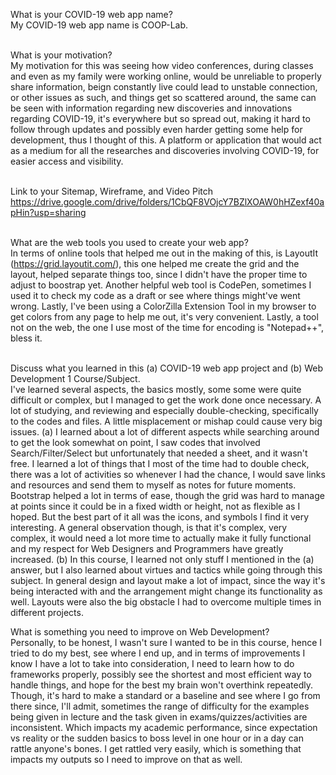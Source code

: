 What is your COVID-19 web app name?<br>
My COVID-19 web app name is COOP-Lab.<br><br>

What is your motivation?<br>
My motivation for this was seeing how video conferences, during classes and even as my family were working online, would be unreliable to properly share information, beign constantly live could lead to unstable connection, or other issues as such, and things get so scattered around, the same can be seen with information regarding new discoveries and innovations regarding COVID-19, it's everywhere but so spread out, making it hard to follow through updates and possibly even harder getting some help for development, thus I thought of this. A platform or application that would act as a medium for all the researches and discoveries involving COVID-19, for easier access and visibility.<br><br>

Link to your Sitemap, Wireframe, and Video Pitch<br>
https://drive.google.com/drive/folders/1CbQF8VOjcY7BZlXOAW0hHZexf40apHin?usp=sharing <br><br>


What are the web tools you used to create your web app?<br>
In terms of online tools that helped me out in the making of this, is LayoutIt (https://grid.layoutit.com/), this one helped me create the grid and the layout, helped separate things too, since I didn't have the proper time to adjust to boostrap yet. Another helpful web tool is CodePen, sometimes I used it to check my code as a draft or see where things might've went wrong. Lastly, I've been using a ColorZilla Extension Tool in my browser to get colors from any page to help me out, it's very convenient. Lastly, a tool not on the web, the one I use most of the time for encoding is "Notepad++", bless it.  <br><br>


Discuss what you learned in this (a) COVID-19 web app project and (b) Web Development 1 Course/Subject.<br>
I've learned several aspects, the basics mostly, some some were quite difficult or complex, but I managed to get the work done once necessary. A lot of studying, and reviewing and especially double-checking, specifically to the codes and files. A little misplacement or mishap could cause very big issues. (a) I learned about a lot of different aspects while searching around to get the look somewhat on point, I saw codes that involved Search/Filter/Select but unfortunately that needed a sheet, and it wasn't free. I learned a lot of things that I most of the time had to double check, there was a lot of activities so whenever I had the chance, I would save links and resources and send them to myself as notes for future moments. Bootstrap helped a lot in terms of ease, though the grid was hard to manage at points since it could be in a fixed width or height, not as flexible as I hoped. But the best part of it all was the icons, and symbols I find it very interesting. A general observation though, is that it's complex, very complex, it would need a lot more time to actually make it fully functional and my respect for Web Designers and Programmers have greatly increased. (b) In this course, I learned not only stuff I mentioned in the (a) answer, but I also learned about virtues and tactics while going through this subject. In general design and layout make a lot of impact, since the way it's being interacted with and the arrangement might change its functionality as well. Layouts were also the big obstacle I had to overcome multiple times in different projects.


What is something you need to improve on Web Development?<br>
Personally, to be honest, I wasn't sure I wanted to be in this course, hence I tried to do my best, see where I end up, and in terms of improvements I know I have a lot to take into consideration, I need to learn how to do frameworks properly, possibly see the shortest and most efficient way to handle things, and hope for the best my brain won't overthink repeatedly. Though, it's hard to make a standard or a baseline and see where I go from there since, I'll admit, sometimes the range of difficulty for the examples being given in lecture and the task given in exams/quizzes/activities are inconsistent. Which impacts my academic performance, since expectation vs reality or the sudden basics to boss level in one hour or in a day can rattle anyone's bones. I get rattled very easily, which is something that impacts my outputs so I need to improve on that as well. 
